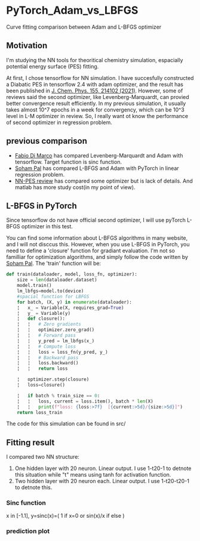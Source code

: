 # PyTorch_Adam_vs_LBFGS
Curve fitting comparison between Adam and L-BFGS optimizer

## Motivation
I'm studying the NN tools for theoritical chemistry simulation, espacially potential energy surface (PES) fitting.

At first, I chose tensorflow for NN simulation. 
I have succesfully constructed a Diabatic PES in tensorflow 2.4 with adam optimizer, and the result has been published in [J. Chem. Phys. 155, 214102 (2021)](https://aip.scitation.org/doi/10.1063/5.0072004).
However, some of reviews said the second optimizer, like Levenberg-Marquardt, can provied better convergence result efficiently.
In my previous simulation, it usually takes almost 10^7 epochs in a week for convergency, which can be 10^3 level in L-M optimizer in review.
So, I really want ot know the performance of second optimizer in regression problem.

## previous comparison
- [Fabio Di Marco](https://github.com/fabiodimarco/tf-levenberg-marquardt) has compared Levenberg-Marquardt and Adam with tensorflow. Target function is sinc function.
- [Soham Pal](https://soham.dev/posts/linear-regression-pytorch/) has compared L-BFGS and Adam with PyTorch in linear regression problem.
- [NN-PES review](https://pubs.acs.org/doi/10.1021/acs.chemrev.0c00665) has compared some optimizer but is lack of details. And matlab has more study cost(in my point of view). 

## L-BFGS in PyTorch
Since tensorflow do not have official second optimizer, I will use pyTorch L-BFGS optimizer in this test.

You can find some information about L-BFGS algorithms in many website, and I will not disccus this.
However, when you use L-BFGS in PyTorch, you need to define a 'closure' function for gradiant evaluation.
I'm not so familliar for optimization algorithms, and simply follow the code written by [Soham Pal](https://soham.dev/posts/linear-regression-pytorch/). 
The 'train' function will be:
```python
def train(dataloader, model, loss_fn, optimizer):
    size = len(dataloader.dataset)
    model.train()
    lm_lbfgs=model.to(device)
    #spacial function for LBFGS
    for batch, (X, y) in enumerate(dataloader):
    ¦   x_ = Variable(X, requires_grad=True)
    ¦   y_ = Variable(y)
    ¦   def closure():
    ¦   ¦   # Zero gradients
    ¦   ¦   optimizer.zero_grad()
    ¦   ¦   # Forward pass
    ¦   ¦   y_pred = lm_lbfgs(x_)
    ¦   ¦   # Compute loss
    ¦   ¦   loss = loss_fn(y_pred, y_)
    ¦   ¦   # Backward pass
    ¦   ¦   loss.backward()
    ¦   ¦   return loss

    ¦   optimizer.step(closure)
    ¦   loss=closure()

    ¦   if batch % train_size == 0:
    ¦   ¦   loss, current = loss.item(), batch * len(X)
    ¦   ¦   print(f"loss: {loss:>7f}  [{current:>5d}/{size:>5d}]")
    return loss_train
```
The code for this simulation can be found in src/

## Fitting result
I compared two NN structure:

1. One hidden layer with 20 neuron. Linear output. I use 1-t20-1 to detnote this situation while "t" means using tanh for activation function.
2. Two hidden layer with 20 neuron each. Linear output. I use 1-t20-t20-1 to detnote this.


### Sinc function
x in [-1.1], y=sinc(x)=( 1 if x=0 or sin(x)/x if else )

### prediction plot
